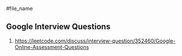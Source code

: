 #file_name

## Google Interview Questions
1. https://leetcode.com/discuss/interview-question/352460/Google-Online-Assessment-Questions